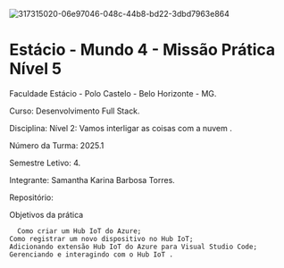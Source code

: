 ![317315020-06e97046-048c-44b8-bd22-3dbd7963e864](https://github.com/user-attachments/assets/444e3177-f80e-41f5-bb3a-a4cadfeb1fa2)

<h1>Estácio - Mundo 4 - Missão Prática  Nível 5</h1>



Faculdade Estácio - Polo Castelo - Belo Horizonte - MG.
 
Curso: Desenvolvimento Full Stack.
 
Disciplina: Nível 2:  Vamos interligar as coisas com a nuvem .
 
Número da Turma: 2025.1
 
Semestre Letivo: 4.

Integrante: Samantha Karina Barbosa Torres.

Repositório: 

Objetivos da prática

      Como criar um Hub IoT do Azure;
    Como registrar um novo dispositivo no Hub IoT;
    Adicionando extensão Hub IoT do Azure para Visual Studio Code;
    Gerenciando e interagindo com o Hub IoT .

